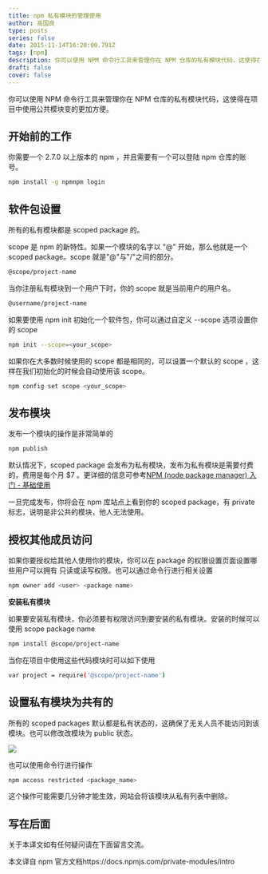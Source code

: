 ```yaml
---
title: npm 私有模块的管理使用
author: 高国良
type: posts
series: false
date: 2015-11-14T16:20:00.791Z
tags: [npm]
description: 你可以使用 NPM 命令行工具来管理你在 NPM 仓库的私有模块代码，这使得在项目中使用公共模块变的更加方便。 开始前的工作 你需要一个 2.7.0 以上版本的 npm ，并且需要有一个可以登陆 npm 仓库的账号。
draft: false
cover: false
---
```


你可以使用 NPM 命令行工具来管理你在 NPM 仓库的私有模块代码，这使得在项目中使用公共模块变的更加方便。

## 开始前的工作

你需要一个 2.7.0 以上版本的 npm ，并且需要有一个可以登陆 npm 仓库的账号。

```bash
npm install -g npmnpm login
```

## 软件包设置

所有的私有模块都是 scoped package 的。

scope 是 npm 的新特性。如果一个模块的名字以 "@" 开始，那么他就是一个 scoped package。scope 就是"@"与"/"之间的部分。

```bash
@scope/project-name
```

当你注册私有模块到一个用户下时，你的 scope 就是当前用户的用户名。

```bash
@username/project-name
```

如果要使用 npm init 初始化一个软件包，你可以通过自定义 --scope 选项设置你的 scope

```bash
npm init --scope=<your_scope>
```

如果你在大多数时候使用的 scope 都是相同的，可以设置一个默认的 scope ，这样在我们初始化的时候会自动使用该 scope。

```bash
npm config set scope <your_scope>
```

## 发布模块

发布一个模块的操作是非常简单的

```bash
npm publish
```

默认情况下，scoped package 会发布为私有模块，发布为私有模块是需要付费的，费用是每个月 \$7 。更详细的信息可参考[NPM (node package manager) 入门 - 基础使用](http://www.cnblogs.com/kelsen/p/4947859.html)

一旦完成发布，你将会在 npm 库站点上看到你的 scoped package，有 private 标志，说明是非公共的模块，他人无法使用。

## 授权其他成员访问

如果你要授权给其他人使用你的模块，你可以在 package 的权限设置页面设置哪些用户可以拥有 只读或读写权限。也可以通过命令行进行相关设置

```bash
npm owner add <user> <package name>
```

**安装私有模块**

如果要安装私有模块，你必须要有权限访问到要安装的私有模块。安装的时候可以使用 scope package name

```bash
npm install @scope/project-name
```

当你在项目中使用这些代码模块时可以如下使用

```bash
var project = require('@scope/project-name')
```

## 设置私有模块为共有的

所有的 scoped packages 默认都是私有状态的，这确保了无关人员不能访问到该模块。也可以修改改模块为 public 状态。

![](make-private-ui.gif)

也可以使用命令行进行操作

```bash
npm access restricted <package_name>
```

这个操作可能需要几分钟才能生效，网站会将该模块从私有列表中删除。

## 写在后面

关于本译文如有任何疑问请在下面留言交流。

本文译自 npm 官方文档https://docs.npmjs.com/private-modules/intro
